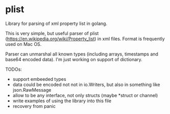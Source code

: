 # plist
Library for parsing of xml property list in golang.

This is very simple, but useful parser of plist (https://en.wikipedia.org/wiki/Property_list) in xml files. Format is frequently used on Mac OS.

Parser can unmarshal all known types (including arrays, timestamps and base64 encoded data). I'm just working on support of dictionary.

TODOs:
- support embeeded types
- data could be encoded not not in io.Writers, but also in something like json.RawMessage
- allow <data> to be any interface, not only structs (maybe *struct or channel)
- write examples of using the library into this file
- recovery from panic
